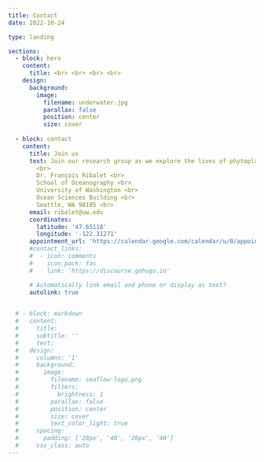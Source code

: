 ```yaml
---
title: Contact
date: 2022-10-24

type: landing

sections:
  - block: hero
    content:
      title: <br> <br> <br> <br>
    design:
      background:
        image:
          filename: underwater.jpg
          parallax: false
          position: center
          size: cover
          
  - block: contact
    content:
      title: Join us
      text: Join our research group as we explore the lives of phytoplankton and their crucial role in the ocean's ecosystem.  We are committed to fostering the next generation of scientists, equipping them with the skills and knowledge to understand how these microscopic organisms are responding to a changing climate. <b>We welcome talented individuals from all backgrounds, genders, and levels of experience</b> – undergraduates, graduate students, postdoctoral fellows, and visiting scientists.  If you are interested in joining our team, please contact us. <br>
        <br>
        Dr. François Ribalet <br>
        School of Oceanography <br>
        University of Washington <br>
        Ocean Sciences Building <br>
        Seattle, WA 98105 <br>
      email: ribalet@uw.edu
      coordinates:
        latitude: '47.65118'
        longitude: '-122.31271'
      appointment_url: 'https://calendar.google.com/calendar/u/0/appointments/schedules/AcZssZ1inKfrVv2hXXytYw2JaS8I_nFwd3QfV9yYZxl-n1SxtyN7xwQp-Ze7o45F475_5NAH_lqNO6Wo'
      #contact_links:
      #  - icon: comments
      #    icon_pack: fas
      #    link: 'https://discourse.gohugo.io'

      # Automatically link email and phone or display as text?
      autolink: true
    

  # - block: markdown
  #   content:
  #     title:
  #     subtitle: ''
  #     text:
  #   design:
  #     columns: '1'
  #     background:
  #       image: 
  #         filename: seaflow-logo.png
  #         filters:
  #           brightness: 1
  #         parallax: false
  #         position: center
  #         size: cover
  #         text_color_light: true
  #     spacing:
  #       padding: ['20px', '40', '20px', '40']
  #     css_class: auto
---
```

